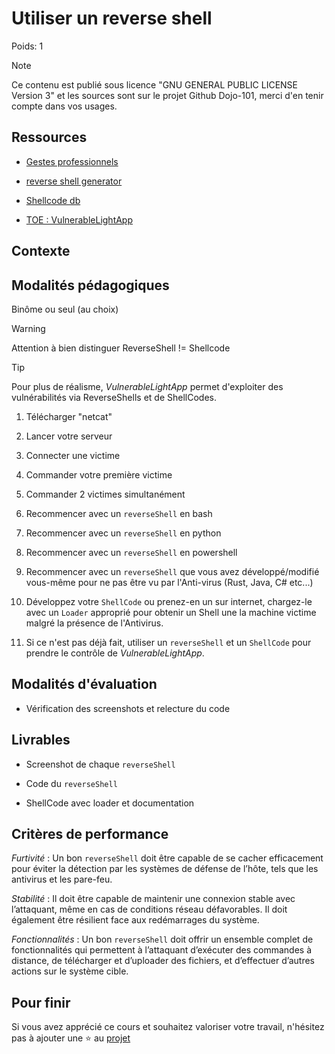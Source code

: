# Utiliser un reverse shell

Poids: 1

> [!NOTE] 
> Ce contenu est publié sous licence "GNU GENERAL PUBLIC LICENSE Version 3" et les sources sont sur le projet Github Dojo-101, merci d'en tenir compte dans vos usages.


## Ressources

* [Gestes professionnels](https://github.com/Aif4thah/Dojo-101)

* [reverse shell generator](https://www.revshells.com/)

* [Shellcode db](https://www.exploit-db.com/shellcodes)

* [TOE : VulnerableLightApp](https://github.com/Aif4thah/VulnerableLightApp/tree/main)

## Contexte


## Modalités pédagogiques

Binôme ou seul (au choix)

> [!WARNING]
> Attention à bien distinguer ReverseShell != Shellcode

> [!TIP]
> Pour plus de réalisme, *VulnerableLightApp* permet d'exploiter des vulnérabilités via ReverseShells et de ShellCodes.

1. Télécharger "netcat"

2. Lancer votre serveur

3. Connecter une victime

4. Commander votre première victime

5. Commander 2 victimes simultanément

6. Recommencer avec un `reverseShell` en bash

7. Recommencer avec un `reverseShell` en python

8. Recommencer avec un `reverseShell` en powershell

9. Recommencer avec un `reverseShell` que vous avez développé/modifié vous-même pour ne pas être vu par l'Anti-virus (Rust, Java, C# etc...)

10. Développez votre `ShellCode` ou prenez-en un sur internet, chargez-le avec un `Loader` approprié pour obtenir un Shell une la machine victime malgré la présence de l'Antivirus.

11. Si ce n'est pas déjà fait, utiliser un `reverseShell` et un `ShellCode` pour prendre le contrôle de *VulnerableLightApp*.

## Modalités d'évaluation

* Vérification des screenshots et relecture du code

## Livrables

* Screenshot de chaque `reverseShell`

* Code du `reverseShell` 

* ShellCode avec loader et documentation

## Critères de performance

*Furtivité* : Un bon `reverseShell` doit être capable de se cacher efficacement pour éviter la détection par les systèmes de défense de l’hôte, tels que les antivirus et les pare-feu.

*Stabilité* : Il doit être capable de maintenir une connexion stable avec l’attaquant, même en cas de conditions réseau défavorables. Il doit également être résilient face aux redémarrages du système.

*Fonctionnalités* : Un bon `reverseShell` doit offrir un ensemble complet de fonctionnalités qui permettent à l’attaquant d’exécuter des commandes à distance, de télécharger et d’uploader des fichiers, et d’effectuer d’autres actions sur le système cible.


## Pour finir

Si vous avez apprécié ce cours et souhaitez valoriser votre travail, n'hésitez pas à ajouter une ⭐ au [projet](https://github.com/Aif4thah/Dojo-101)